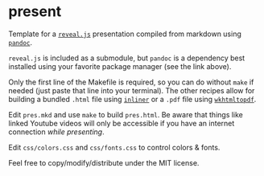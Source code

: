 # present

Template for a [`reveal.js`](https://github.com/hakimel/reveal.js) presentation compiled from markdown using [`pandoc`](https://pandoc.org/).

`reveal.js` is included as a submodule, but `pandoc` is a dependency best installed using your favorite package manager (see the link above).

Only the first line of the Makefile is required, so you can do without `make` if needed (just paste that line into your terminal). The other recipes allow for building a bundled `.html` file using [`inliner`](https://github.com/remy/inliner) or a `.pdf` file using [`wkhtmltopdf`](https://wkhtmltopdf.org/).

Edit `pres.mkd` and use `make` to build `pres.html`. Be aware that things like linked Youtube videos will only be accessible if you have an internet connection *while presenting*.

Edit `css/colors.css` and `css/fonts.css` to control colors & fonts.

Feel free to copy/modify/distribute under the MIT license.
